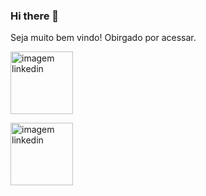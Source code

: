 ### Hi there 👋

Seja muito bem vindo! Obirgado por acessar.

<a href="https://linkedin.com/in/rodrigo-blw" target="_blank"><img class="linkedin" src="https://cdn.icon-icons.com/icons2/3041/PNG/512/linkedin_logo_icon_189225.png" alt="imagem linkedin" height="100px"/></a>

<a href="https://github.com/0rodrigo0" target="_blank"><img class="linkedin" src="https://w7.pngwing.com/pngs/914/758/png-transparent-github-social-media-computer-icons-logo-android-github-logo-computer-wallpaper-banner.png" alt="imagem linkedin" height="100px"/></a>






<!--
**0Rodrigo0/0Rodrigo0** is a ✨ _special_ ✨ repository because its `README.md` (this file) appears on your GitHub profile.

Here are some ideas to get you started:

- 🔭 I’m currently working on ...
- 🌱 I’m currently learning ...
- 👯 I’m looking to collaborate on ...
- 🤔 I’m looking for help with ...
- 💬 Ask me about ...
- 📫 How to reach me: ...
- 😄 Pronouns: ...
- ⚡ Fun fact: ...
-->
